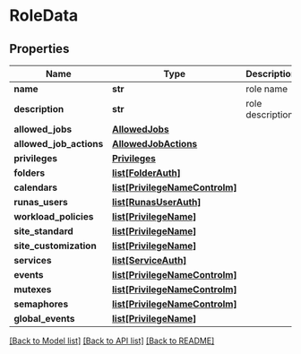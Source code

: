 # RoleData

## Properties
Name | Type | Description | Notes
------------ | ------------- | ------------- | -------------
**name** | **str** | role name | [optional] 
**description** | **str** | role description | [optional] 
**allowed_jobs** | [**AllowedJobs**](AllowedJobs.md) |  | [optional] 
**allowed_job_actions** | [**AllowedJobActions**](AllowedJobActions.md) |  | [optional] 
**privileges** | [**Privileges**](Privileges.md) |  | [optional] 
**folders** | [**list[FolderAuth]**](FolderAuth.md) |  | [optional] 
**calendars** | [**list[PrivilegeNameControlm]**](PrivilegeNameControlm.md) |  | [optional] 
**runas_users** | [**list[RunasUserAuth]**](RunasUserAuth.md) |  | [optional] 
**workload_policies** | [**list[PrivilegeName]**](PrivilegeName.md) |  | [optional] 
**site_standard** | [**list[PrivilegeName]**](PrivilegeName.md) |  | [optional] 
**site_customization** | [**list[PrivilegeName]**](PrivilegeName.md) |  | [optional] 
**services** | [**list[ServiceAuth]**](ServiceAuth.md) |  | [optional] 
**events** | [**list[PrivilegeNameControlm]**](PrivilegeNameControlm.md) |  | [optional] 
**mutexes** | [**list[PrivilegeNameControlm]**](PrivilegeNameControlm.md) |  | [optional] 
**semaphores** | [**list[PrivilegeNameControlm]**](PrivilegeNameControlm.md) |  | [optional] 
**global_events** | [**list[PrivilegeName]**](PrivilegeName.md) |  | [optional] 

[[Back to Model list]](../README.md#documentation-for-models) [[Back to API list]](../README.md#documentation-for-api-endpoints) [[Back to README]](../README.md)


